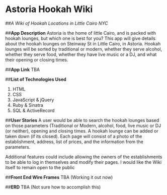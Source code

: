 # Astoria Hookah Wiki
##*A Wiki of Hookah Locations in Little Cairo NYC*


##**App Description**
Astoria is the home of little Cairo, and is packed with hookah lounges, but which one is best for you? This app will give details about the hookah lounges on Steinway St in Little Cairo, in Astoria. Hookah lounges will be sorted by traditional or modern, whether they serve alcohol, whether they serve food, whether they have live music or a DJ, and what their opening or closing times.

##**App Link**
TBA

##**List of Technologies Used**
1. HTML
2. CSS
3. JavaScript & jQuery
4. Ruby & Sinatra
5. SQL & ActiveRecord

##**User Stories**
A user would be able to search the hookah lounges based on those parameters (Traditional or Modern, alcohol, food, live music or DJ (or neither), opening and closing times. A hookah lounge can be added or taken down (if its closed). Each page will consist of a photo of the establishment, address, list of prices, and the information from the parameters.  

Additional features could include allowing the owners of the establishments to be able to log in themselves and modify their pages. I would like the Wiki itself to remain open to the public 

##**Front End Wire Frames**
TBA (Working it out now)

##**ERD**
TBA (Not sure how to accomplish this)
